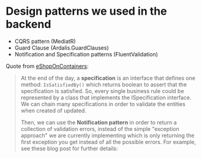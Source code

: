 # Design patterns we used in the backend

- CQRS pattern (MediatR)
- Guard Clause (Ardalis.GuardClauses)
- Notification and Specification patterns (FluentValidation)

Quote from [eShopOnContainers](https://github.com/dotnet-architecture/eShopOnContainers/issues/26):

> At the end of the day, a **specification** is an interface that defines one method: `IsSatisfiedBy()` which returns boolean to assert that the specification is satisfied. So, every single business rule could be represented by a class that implements the ISpecification interface. We can chain many specifications in order to validate the entities when created of updated.
> 
> Then, we can use the **Notification pattern** in order to return a collection of validation errors, instead of the simple "exception approach" we are currently implementing which is only returning the first exception you get instead of all the possible errors.
For example, see these blog post for further details: